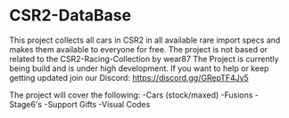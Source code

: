 # CSR2-DataBase
 This project collects all cars in CSR2 in all available rare import specs and makes them available to everyone for free.
 The project is not based or related to the CSR2-Racing-Collection by wear87
 The Project is currently being build and is under high development.
 If you want to help or keep getting updated join our Discord: https://discord.gg/GRepTF4Jv5
 
 The project will cover the following:
	-Cars (stock/maxed)
	-Fusions
	-Stage6's
	-Support Gifts
	-Visual Codes